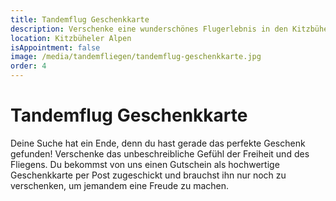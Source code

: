 ```yaml
---
title: Tandemflug Geschenkkarte
description: Verschenke eine wunderschönes Flugerlebnis in den Kitzbüheler Alpen als Geschenkkarte.
location: Kitzbüheler Alpen
isAppointment: false
image: /media/tandemfliegen/tandemflug-geschenkkarte.jpg
order: 4
---
```


# Tandemflug Geschenkkarte

Deine Suche hat ein Ende, denn du hast gerade das perfekte Geschenk gefunden! Verschenke das unbeschreibliche Gefühl der Freiheit und des Fliegens. Du bekommst von uns einen Gutschein als hochwertige Geschenkkarte per Post zugeschickt und brauchst ihn nur noch zu verschenken, um jemandem eine Freude zu machen. 
